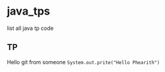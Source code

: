 # java_tps
list all java tp code

## TP
Hello git from someone `System.out.prite("Hello Phearith")`
